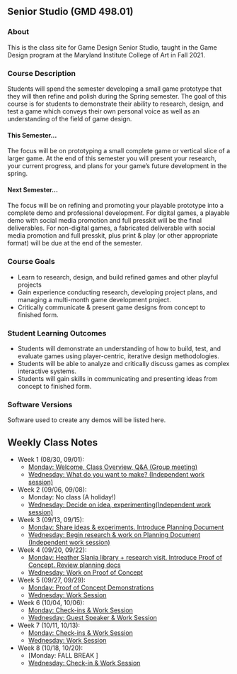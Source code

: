 ## Senior Studio (GMD 498.01)

### About
This is the class site for Game Design Senior Studio, taught in the Game Design program at the Maryland Institute College of Art in Fall 2021.

### Course Description
Students will spend the semester developing a small game prototype that they will then refine and polish during the Spring semester. The goal of this course is for students to demonstrate their ability to research, design, and test a game which conveys their own personal voice as well as an understanding of the field of game design. 

#### This Semester...
The focus will be on prototyping a small complete game or vertical slice of a larger game. At the end of this semester you will present your research, your current progress, and plans for your game’s future development in the spring.

#### Next Semester...
The focus will be on refining and promoting your playable prototype into a complete
demo and professional development. For digital games, a playable demo with social media
promotion and full presskit will be the final deliverables. For non-digital games, a fabricated
deliverable with social media promotion and full presskit, plus print & play (or other
appropriate format) will be due at the end of the semester.

### Course Goals
- Learn to research, design, and build refined games and other playful projects
- Gain experience conducting research, developing project plans, and managing a multi-month game development project.
- Critically communicate & present game designs from concept to finished form.

### Student Learning Outcomes
- Students will demonstrate an understanding of how to build, test, and evaluate games using player-centric, iterative design methodologies.
- Students will be able to analyze and critically discuss games as complex interactive systems.
- Students will gain skills in communicating and presenting ideas from concept to finished form.

### Software Versions
Software used to create any demos will be listed here.

## Weekly Class Notes
- Week 1 (08/30, 09/01):
  - [Monday: Welcome, Class Overview, Q&A (Group meeting)](week1m.md)
  - [Wednesday: What do you want to make? (Independent work session)](week1w.md)
- Week 2 (09/06, 09/08):
  - Monday: No class (A holiday!)
  - [Wednesday: Decide on idea, experimenting(Independent work session)](week2w.md)
- Week 3 (09/13, 09/15):
  - [Monday: Share ideas & experiments. Introduce Planning Document](week3m.md)
  - [Wednesday: Begin research & work on Planning Document (Independent work session)](week3w.md)
- Week 4 (09/20, 09/22):
  - [Monday: Heather Slania library + research visit. Introduce Proof of Concept. Review planning docs](week4m.md)
  - [Wednesday: Work on Proof of Concept](week4w.md)
- Week 5 (09/27, 09/29):
  - [Monday: Proof of Concept Demonstrations](week5m.md)
  - [Wednesday: Work Session](week5w.md)
- Week 6 (10/04, 10/06):
  - [Monday: Check-ins & Work Session ](week6m.md)
  - [Wednesday: Guest Speaker & Work Session](week6w.md)
- Week 7 (10/11, 10/13):
  - [Monday: Check-ins & Work Session ](week7m.md)
  - [Wednesday: Work Session](week7w.md)  
- Week 8 (10/18, 10/20):
  - [Monday: FALL BREAK ]
  - [Wednesday:  Check-in & Work Session](week8w.md)  